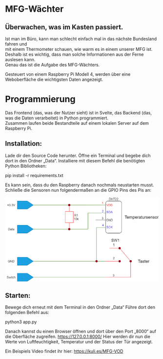 # MFG-Wächter

## Überwachen, was im Kasten passiert.

Ist man im Büro, kann man schlecht einfach mal in das nächste Bundesland fahren und <br>
mit einem Thermometer schauen, wie warm es in einem unserer MFG ist. <br>
Deshalb ist es wichtig, dass man solche Informationen aus der Ferne auslesen kann. <br>
Genau das ist die Aufgabe des MFG-Wächters.

Gesteuert von einem Raspberry Pi Modell 4, werden über eine Weboberfläche die wichtigsten Daten angezeigt.


# Programmierung
Das Frontend (das, was der Nutzer sieht) ist in Svelte, das Backend (das, was die Daten verarbeitet) in Python programmiert. <br>
Zusammen laufen beide Bestandteile auf einem lokalen Server auf dem Raspberry Pi.


## Installation:
Lade dir den Source Code herunter.
Öffne ein Terminal und begebe dich dort in den Ordner „Data“.
Installiere mit diesem Befehl die benötigten Python Bibliotheken:

pip install -r requirements.txt


Es kann sein, dass du den Raspberry danach nochmals neustarten musst.
Schließe die Sensoren nun folgendermaßen an die GPIO Pins des 
Pis an:

<img src="https://raw.githubusercontent.com/its-sven/ablage/main/pics/mfg_waechter_whiteBG.png"/> 


## Starten:
Bewege dich erneut mit dem Terminal in den Ordner „Data“
Führe dort den folgenden Befehl aus:

python3 app.py

Danach kannst du einen Browser öffnen und dort über den Port „8000“ auf die Oberfläche zugreifen.
https://127.0.0.1:8000/
Hier werden dir nun die Werte von Luftfeuchtigkeit, Temperatur und der Status der Tür angezeigt.

Ein Beispiels Video findet ihr hier:
https://kuli.es/MFG-VOD
